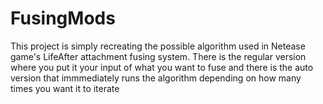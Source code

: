 # FusingMods

This project is simply recreating the possible algorithm used in Netease game's LifeAfter attachment fusing system.
There is the regular version where you put it your input of what you want to fuse
and there is the auto version that immmediately runs the algorithm depending on how many times you want it to iterate 


